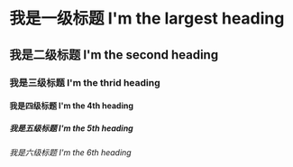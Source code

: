 # 我是一级标题 I'm the largest heading

## 我是二级标题 I'm the second heading

### 我是三级标题 I'm the thrid heading

#### 我是四级标题 I'm the 4th heading

##### 我是五级标题 I'm the 5th heading

###### 我是六级标题 I'm the 6th heading

